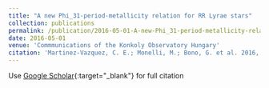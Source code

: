 ```yaml
---
title: "A new Phi_31-period-metallicity relation for RR Lyrae stars"
collection: publications
permalink: /publication/2016-05-01-A-new-Phi_31-period-metallicity-relation-for-RR-Lyrae-stars
date: 2016-05-01
venue: 'Commmunications of the Konkoly Observatory Hungary'
citation: 'Martinez-Vazquez, C. E.; Monelli, M.; Bono, G. et al. 2016, Communications from the Konkoly Observatory, Vol. 105, p. 53-56'
---
```

Use [Google Scholar](https://scholar.google.com/scholar?q=A+new+Phi_31+period+metallicity+relation+for+RR+Lyrae+stars){:target="_blank"} for full citation